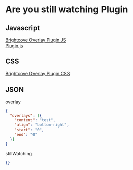# Are you still watching Plugin

## Javascript 
[Brightcove Overlay Plugin JS](//players.brightcove.net/videojs-overlay/1/videojs-overlay.min.js)  
[Plugin.js](https://raw.githubusercontent.com/Kyle30/Brightcove_Player_Plugin/master/stillWatching/plugin.js)  
## CSS
[Brightcove Overlay Plugin CSS](//players.brightcove.net/videojs-overlay/1/videojs-overlay.css)  
## JSON
overlay
```JSON
{
  "overlays": [{
    "content": "test",
    "align": "bottom-right",
    "start": "0",
    "end": "0"
  }]
}
```
stillWatching
```JSON
{}
```
